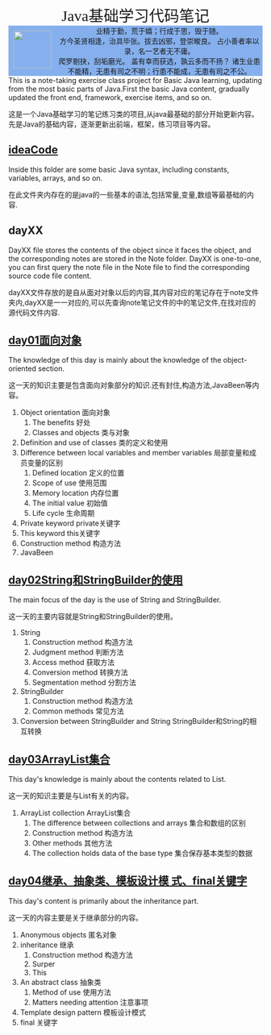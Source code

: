 <center><span style="font-family: Calibri;font-size: 30px">Java基础学习代码笔记</span></center>

<div style="background:#86b0ed;width: 100%;">
    <img src="https://img02.sogoucdn.com/app/a/100520146/B85B28E65242A846B31FD497EC21549D" style="margin: 10px;width: 75px;float: left"  />
    <center>
        <span style="align:left">
            业精于勤，荒于嬉；行成于思，毁于随。<br>
            方今圣贤相逢，治具毕张。拔去凶邪，登崇畯良。
            占小善者率以录，名一艺者无不庸。<br>爬罗剔抉，刮垢磨光。
            盖有幸而获选，孰云多而不扬？
            诸生业患不能精，无患有司之不明；行患不能成，无患有司之不公。
        </span>
    </center>
</div>
This is a note-taking exercise class project for Basic Java learning, updating from the most basic parts of Java.First the basic Java content, gradually updated the front end, framework, exercise items, and so on.

这是一个Java基础学习的笔记练习类的项目,从java最基础的部分开始更新内容。先是Java的基础内容，逐渐更新出前端，框架，练习项目等内容。

## [ideaCode](https://github.com/mr-yhl/javajybc/tree/master/ideaCode)

Inside this folder are some basic Java syntax, including constants, variables, arrays, and so on.

在此文件夹内存在的是java的一些基本的语法,包括常量,变量,数组等最基础的内容.

## dayXX

DayXX file stores the contents of the object since it faces the object, and the corresponding notes are stored in the Note folder. DayXX is one-to-one, you can first query the note file in the Note file to find the corresponding source code file content.

dayXX文件存放的是自从面对对象以后的内容,其内容对应的笔记存在于note文件夹内,dayXX是一一对应的,可以先查询note笔记文件的中的笔记文件,在找对应的源代码文件内容.

## [day01面向对象](https://github.com/mr-yhl/javajybc/tree/master/day01)

The knowledge of this day is mainly about the knowledge of the object-oriented section.

这一天的知识主要是包含面向对象部分的知识.还有封住,构造方法,JavaBeen等内容。

1. Object orientation  面向对象
   1. The benefits  好处
   2. Classes and objects  类与对象
2. Definition and use of classes  类的定义和使用
3. Difference between local variables and member variables  局部变量和成员变量的区别
   1. Defined location  定义的位置
   2. Scope of use  使用范围
   3. Memory location  内存位置
   4. The initial value  初始值
   5. Life cycle  生命周期
4. Private keyword  private关键字
5. This keyword  this关键字
6. Construction method  构造方法
7. JavaBeen

## [day02String和StringBuilder的使用](https://github.com/mr-yhl/javajybc/tree/master/day02)

The main focus of the day is the use of String and StringBuilder.

这一天的主要内容就是String和StringBuilder的使用。

1. String
   1. Construction method  构造方法
   2. Judgment method  判断方法
   3. Access method  获取方法
   4. Conversion method  转换方法
   5. Segmentation method  分割方法
2. StringBuilder
   1. Construction method  构造方法
   2. Common methods  常见方法
3. Conversion between StringBuilder and String   StringBuilder和String的相互转换

## [day03ArrayList集合](https://github.com/mr-yhl/javajybc/tree/master/day03)

This day's knowledge is mainly about the contents related to List.

这一天的知识主要是与List有关的内容。

1. ArrayList collection  ArrayList集合
   1. The difference between collections and arrays  集合和数组的区别
   2. Construction method  构造方法
   3. Other methods  其他方法
   4. The collection holds data of the base type  集合保存基本类型的数据



## [day04继承、抽象类、模板设计模 式、final关键字](https://github.com/mr-yhl/javajybc/tree/master/day04)

This day's content is primarily about the inheritance part.

这一天的内容主要是关于继承部分的内容。

1. Anonymous objects  匿名对象
2. inheritance  继承 
   1. Construction method  构造方法
   2. Surper
   3. This
3. An abstract class  抽象类
   1. Method of use  使用方法
   2. Matters needing attention  注意事项
4. Template design pattern  模板设计模式
5. final 关键字